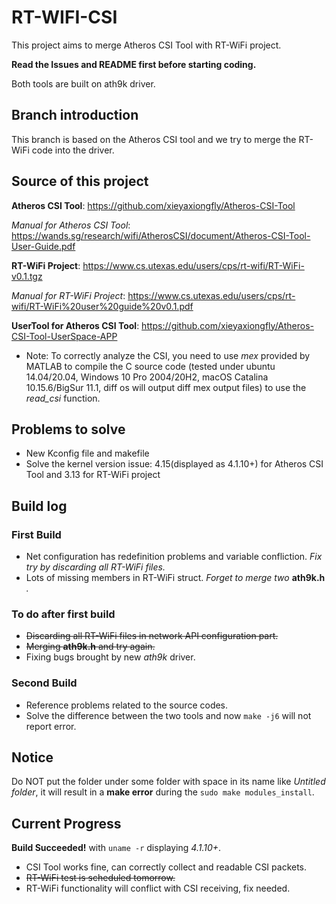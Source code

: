 # RT-WIFI-CSI
This project aims to merge Atheros CSI Tool with RT-WiFi project.

**Read the Issues and README first before starting coding.**

Both tools are built on ath9k driver.
## Branch introduction
This branch is based on the Atheros CSI tool and we try to merge the RT-WiFi code into the driver.
## Source of this project
**Atheros CSI Tool**: https://github.com/xieyaxiongfly/Atheros-CSI-Tool

*Manual for Atheros CSI Tool*: https://wands.sg/research/wifi/AtherosCSI/document/Atheros-CSI-Tool-User-Guide.pdf

**RT-WiFi Project**: https://www.cs.utexas.edu/users/cps/rt-wifi/RT-WiFi-v0.1.tgz

*Manual for RT-WiFi Project*: https://www.cs.utexas.edu/users/cps/rt-wifi/RT-WiFi%20user%20guide%20v0.1.pdf

**UserTool for Atheros CSI Tool**: https://github.com/xieyaxiongfly/Atheros-CSI-Tool-UserSpace-APP
* Note: To correctly analyze the CSI, you need to use *mex* provided by MATLAB to compile the C source code (tested under ubuntu 14.04/20.04, Windows 10 Pro 2004/20H2, macOS Catalina 10.15.6/BigSur 11.1, diff os will output diff mex output files) to use the *read_csi* function.
## Problems to solve
* New Kconfig file and makefile
* Solve the kernel version issue: 4.15(displayed as 4.1.10+) for Atheros CSI Tool and 3.13 for RT-WiFi project
## Build log
### First Build 
* Net configuration has redefinition problems and variable confliction. *Fix try by discarding all RT-WiFi files.*
* Lots of missing members in RT-WiFi struct. *Forget to merge two* **ath9k.h** *.*
### To do after first build
* ~~Discarding all RT-WiFi files in network API configuration part.~~
* ~~Merging **ath9k.h** and try again.~~
* Fixing bugs brought by new *ath9k* driver.
### Second Build
* Reference problems related to the source codes.
* Solve the difference between the two tools and now `make -j6` will not report error.
## Notice
Do NOT put the folder under some folder with space in its name like *Untitled folder*, it will result in a **make error** during the `sudo make modules_install`.
## Current Progress
**Build Succeeded!** with `uname -r` displaying *4.1.10+*.
* CSI Tool works fine, can correctly collect and readable CSI packets.
* ~~RT-WiFi test is scheduled tomorrow.~~
* RT-WiFi functionality will conflict with CSI receiving, fix needed.

